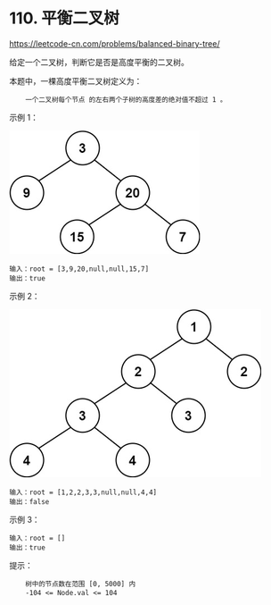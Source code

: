 # 110. 平衡二叉树
https://leetcode-cn.com/problems/balanced-binary-tree/

给定一个二叉树，判断它是否是高度平衡的二叉树。

本题中，一棵高度平衡二叉树定义为：
```
    一个二叉树每个节点 的左右两个子树的高度差的绝对值不超过 1 。
```


示例 1：

![tree1.png](tree1.png)

```
输入：root = [3,9,20,null,null,15,7]
输出：true
```

示例 2：

![tree2.png](tree2.png)

```
输入：root = [1,2,2,3,3,null,null,4,4]
输出：false
```

示例 3：
```
输入：root = []
输出：true
```


提示：
```
    树中的节点数在范围 [0, 5000] 内
    -104 <= Node.val <= 104
```
